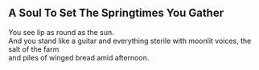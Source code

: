 A Soul To Set The Springtimes You Gather
----------------------------------------
You see lip as round as the sun.  
And you stand like a guitar and everything sterile with moonlit voices, the salt of the farm  
and piles of winged bread amid afternoon.  
